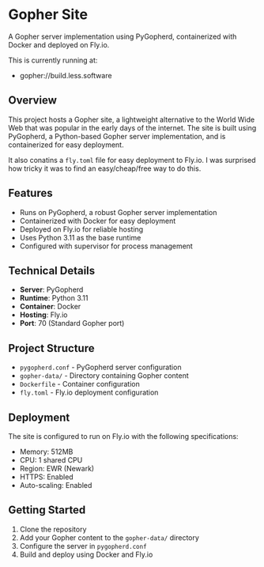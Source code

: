 # Gopher Site

A Gopher server implementation using PyGopherd, containerized with Docker and deployed on Fly.io.

This is currently running at:

- gopher://build.less.software

## Overview

This project hosts a Gopher site, a lightweight alternative to the World Wide Web that was popular in the early days of the internet. The site is built using PyGopherd, a Python-based Gopher server implementation, and is containerized for easy deployment.

It also conatins a `fly.toml` file for easy deployment to Fly.io. I was surprised how tricky it was to find an easy/cheap/free way to do this.

## Features

- Runs on PyGopherd, a robust Gopher server implementation
- Containerized with Docker for easy deployment
- Deployed on Fly.io for reliable hosting
- Uses Python 3.11 as the base runtime
- Configured with supervisor for process management

## Technical Details

- **Server**: PyGopherd
- **Runtime**: Python 3.11
- **Container**: Docker
- **Hosting**: Fly.io
- **Port**: 70 (Standard Gopher port)

## Project Structure

- `pygopherd.conf` - PyGopherd server configuration
- `gopher-data/` - Directory containing Gopher content
- `Dockerfile` - Container configuration
- `fly.toml` - Fly.io deployment configuration

## Deployment

The site is configured to run on Fly.io with the following specifications:
- Memory: 512MB
- CPU: 1 shared CPU
- Region: EWR (Newark)
- HTTPS: Enabled
- Auto-scaling: Enabled

## Getting Started

1. Clone the repository
2. Add your Gopher content to the `gopher-data/` directory
3. Configure the server in `pygopherd.conf`
4. Build and deploy using Docker and Fly.io